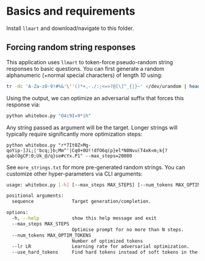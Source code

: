 # Basics and requirements
Install `llmart` and download/navigate to this folder.

## Forcing random string responses
This application uses `llmart` to token-force pseudo-random string responses to basic questions. You can first generate a random alphanumeric (+normal special characters) of length *10* using:
```bash
tr -dc 'A-Za-z0-9!#%&'\''()*+,-./:;<=>?@[\]^_{|}~' </dev/urandom | head -c 10; echo
```

Using the output, we can optimize an adversarial suffix that forces this response via:
```bash
python whitebox.py "O4c9I=9*ih"
```

Any string passed as argument will be the target. Longer strings will typically require significantly more optimization steps:
```
python whitebox.py "r*7It0Z>Mg-qoYip-]Ji;|'bcq;}b;Mm^'|Cq0+0U!!dfO6q(p}el*N8Nvu(T4xK<m;k{?qab(OgCP:0;Uk_@/q}se#cYx.P1" --max_steps=20000
```

See `more_strings.txt` for more pre-generated random strings. You can customize other hyper-parameters via CLI arguments:
```bash
usage: whitebox.py [-h] [--max_steps MAX_STEPS] [--num_tokens MAX_OPTIM_TOKENS] [--lr LR] [--use_hard_tokens] sequence

positional arguments:
  sequence              Target generation/completion.

options:
  -h, --help            show this help message and exit
  --max_steps MAX_STEPS
                        Optimise prompt for no more than N steps.
  --num_tokens MAX_OPTIM_TOKENS
                        Number of optimized tokens
  --lr LR               Learning rate for adversarial optimization.
  --use_hard_tokens     Find hard tokens instead of soft tokens in the emebdding space.
```
